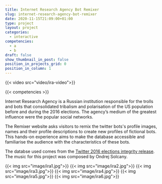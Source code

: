 ```yaml
---
title: Internet Research Agency Bot Remixer
slug: internet-research-agency-bot-remixer
date: 2020-11-15T21:09:00+01:00
type: project
layout: project
categories:
  - interactive
competencies:
  - a
  - b
draft: false
show_thumbnail_in_post: false
position_in_projects_grid: 0
position_in_column: 1
---
```


{{< video src="video/ira-video">}}

{{< competencies >}}

Internet Research Agency is a Russian institution responsible for the trolls and bots that consolidated tribalism and polarisation of the US population before and during the 2016 elections. The agency’s medium of the greatest influence were the popular social networks. 

The Remixer website asks visitors to remix the twitter bots's profile images, names and their profile descriptions to create new profiles of fictional bots. This hands-on experience aims to make the database accessible and familiarise the audience with the characteristics of these bots.

The databse used comes from the [Twitter 2016 elections integrity  release](https://blog.twitter.com/official/en_us/topics/company/2018/2016-election-update.html). The music for this project was composed by Ondrej Solcany.

{{< img src="image/ira1.jpg">}}
{{< img src="image/ira2.jpg">}}
{{< img src="image/ira3.jpg">}}
{{< img src="image/ira4.jpg">}}
{{< img src="image/ira5.jpg">}}
{{< img src="image/ira6.jpg">}}



